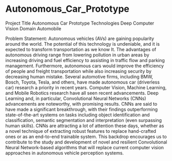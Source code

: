 # Autonomous_Car_Prototype
Project Title Autonomous Car Prototype
Technologies Deep Computer Vision
Domain Automobile

Problem Statement:
Autonomous vehicles (AVs) are gaining popularity around the world. The potential of
this technology is undeniable, and it is expected to transform transportation as we know
It.
The advantages of autonomous driving range from lowering pollution in urban areas by
increasing driving and fuel efficiency to assisting in traffic flow and parking
management.
Furthermore, autonomous cars would improve the efficiency of people and freight
transportation while also increasing security by decreasing human mistake. Several
automotive firms, including BMW, Bosch, Toyota, Tesla, and others, have made
autonomous car (driverless car) research a priority in recent years.
Computer Vision, Machine Learning, and Mobile Robotics research have all seen recent
advancements. Deep Learning and, in particular, Convolutional Neural Networks
(CNNs) advancements are noteworthy, with promising results. CNNs are said to have
made a significant breakthrough, with their findings outperforming state-of-the-art
systems on tasks including object identification and classification, semantic
segmentation and interpretation (even surpassing human skills).
CNNs are attracting a lot of attention these days, whether as a novel technique of
extracting robust features to replace hand-crafted ones or as an end-to-end trainable
system. This backdrop encourages us to contribute to the study and development of
novel and resilient Convolutional Neural Network-based algorithms that will replace
current computer vision approaches in autonomous vehicle perception systems.

